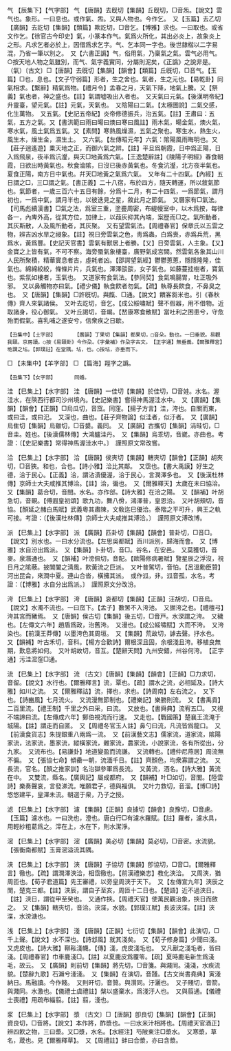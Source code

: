 <!-- { "loadSidebar": true } -->
气	【辰集下】【气字部】	气	【唐韻】去旣切【集韻】丘旣切，□音炁。【說文】雲气也。象形。一曰息也。或作氣、炁。又與人物也。今作乞。　又【玉篇】去乙切【廣韻】去訖切【集韻】【類篇】欺訖切，□音乞。【博雅】求也。一曰取也。或省文作乞。【徐官古今印史】氣，小篆本作气。氣爲火所化，其出必炎上，故象炎上之形。凡求乞者必於上，因借爲求乞字。气、乞本同一字也。後世隷楷以二字易混，乃省一筆以別之。　又【六書正譌】气，俗用氣，乃稟氣之氣。雲气必用气。○按天地人物之氣雖別，而气、氣字義實同，分屬則泥矣，《正譌》之說非是。（氣）〔古文〕□【唐韻】去旣切【集韻】【韻會】【類篇】丘旣切，□音气。【玉篇】□也，息也。【文子守弱篇】形者，生之舍也。氣者，生之元也。【易乾卦】同氣相求。【繫辭】精氣爲物。【禮月令】孟春之月，天氣下降，地氣上騰。又【祭義】氣也者，神之盛也。【註】氣謂噓吸出入者也。　又天氣曰元氣。【後漢明帝紀】升靈臺，望元氣。【註】元氣，天氣也。　又陰陽曰二氣。【太極圖說】二氣交感，化生萬物。　又五氣。【史記五帝紀】炎帝修德振兵，治五氣。【註】王肅曰：五氣，五方之氣。又【書洪範曰雨曰暘曰燠曰寒曰風註】雨木氣，暘金氣，燠火氣，寒水氣，風土氣爲五氣。又【素問】寒熱風燥濕，五氣之聚也。寒生水，熱生火，風生木，燥生金，濕生土。　又六氣。【左傳昭元年】六氣：隂陽風雨晦明也。又【莊子逍遙遊】乗天地之正，而御六氣之辨。【註】平旦爲朝霞，日中爲正陽，日入爲飛泉，夜半爲沆瀣，與天□地黃爲六氣。【王逸楚辭註】《陵陽子明經》春食朝霞，日欲出時黃氣也。秋食淪隂，日沒已後赤黃氣也。冬食沆瀣，北方夜半氣也。夏食正陽，南方日中氣也。幷天□地黃之氣爲六氣。　又年有二十四氣。【內經】五日謂之□，三□謂之氣。【書正義】二十八宿，布於四方，隨天轉運，所以敘氣節也。氣節者，一歲三百六十五日有餘，分爲十二月，有二十四氣，一爲節氣，謂月初也，一爲中氣，謂月半也，以彼迭見之星，敘此月之節氣。　又曆家有□氣法。【司馬彪續漢書】□氣之法，爲室三重，塗亹周密，布緹幔室中，以木爲按，每律各一，內庳外高，從其方位，加律上，以葭灰抑其內端，案歷而□之。氣所動者，其灰斯散，人及風所動者，其灰聚。　又有望雲氣法。【周禮春官】保章氏以五雲之物，辨吉凶水旱之祲象。【註】視日旁雲氣之色，靑爲蟲，白爲喪，赤爲兵荒，黑爲水，黃爲豐。【史記天官書】雲氣有獸居上者勝。【又】日旁雲氣，人主象。【又】金寶之上皆有氣，不可不察。海旁蜃氣象樓臺，廣野氣成宮闕。然雲氣各象其山川人民所聚積，精華實息者吉，虛耗者凶。【邵諤望氣經】鬱鬱蔥蔥，隱隱隆隆，佳氣也。綿綿絞絞，條條片片，兵氣也。澤澤燄燄，女子氣也。如藤蔓挂樹者，寶氣也。紫氛如樓者，玉氣也。　又道家有食氣法。【參同契】食氣鳴腸胃，吐正吸外邪。　又以鼻觸物亦曰氣。【禮少儀】執食飮者勿氣。【疏】執尊長飮食，不鼻臭之也。　又【唐韻】【集韻】□許旣切。與餼、□通。【說文】饋客芻米也。引《春秋傳》齊人來氣諸侯。　又叶去訖切，音乞。【成公綏嘯賦】聲不假器，用不借物。近取諸身，役心御氣。　又叶丘謁切，音朅。【嵆康寒食散賦】當吐利之困患兮，守危殆而假氣。喜乳哺之遂安兮，信衆疾之日歇。

	【丑集中】【土字部】		【廣韻】丁果切【集韻】都果切，□音朵。動也。一曰垂貌。易觀我頤。京房讀。○按《易頤卦》今作朶。《字彙補》作朶字古文。　【正字通】無垂義。【爾雅釋宮】垝謂之坫。【郭璞註】在堂隅。坫，也。○按坫，亦垂而下。

□	【未集中】【羊字部】	□	【篇海】羥字之譌。

	【丑集下】【女字部】		同婚。

洼	【巳集上】【水字部】	洼	【唐韻】一佳切【集韻】於佳切，□音娃。水名。渥洼水，在陝西行都司沙州境內。【史記樂書】嘗得神馬渥洼水中。　又【廣韻】【集韻】【韻會】【正韻】□烏瓜切，音窊。同窪。【揚子方言】洼，洿也。自關而東，或曰洼，或曰汜。　又深也，曲也。【莊子齊物論】似洼者，似汙者。　又【廣韻】烏隹切【集韻】烏雖切，□音嫢。義同。　又【廣韻】古攜切【集韻】涓畦切，□音圭。姓也。【後漢儒林傳】大鴻臚洼丹。　又【集韻】烏乖切，音崴。亦曲也。考證：〔【史記樂書】常得神馬渥洼水中。〕　謹照原文常改嘗。 

洽	【巳集上】【水字部】	洽	【唐韻】侯夾切【集韻】轄夾切【韻會】【正韻】胡夾切，□音狹。和也，合也。【詩小雅】洽比其鄰。　又霑也。【書大禹謨】好生之德，洽于民心。【正義】洽，謂沾漬優渥，洽于民心，言潤澤多也。　又【後漢杜林傳】京師士大夫咸推其博洽。【註】洽，徧也。　又【爾雅釋天】太歲在未曰協洽。　又【集韻】葛合切，音閤。水名。亦作郃。【詩大雅】在洽之陽。　又【韻補】叶胡急切，音覡。【傅遐皇初頌】歌九功，舞八佾，鴻澤普，皇恩洽。　又叶胡頰切，音協。【顏延之赭白馬賦】武義粵其肅陳，文敎迄巳優洽。泰階之平可升，興王之軌可接。考證：〔【後漢杜林傳】京師士大夫咸推其溥洽。〕　謹照原文溥改博。 

派	【巳集上】【水字部】	派	【廣韻】匹卦切【集韻】【韻會】普卦切，□音□。【說文】別水也。一曰水分流也。【左思吳都賦】百川派別，歸海而會。　又【博雅】水自汾出爲派。　又【集韻】卜卦切，音□。谷名，在安邑。　又莫獲切，音麥。泉潛通也。　又【韻補】叶滂佩切，音配。【歐陽修病暑賦】覽星辰之浮沒，視日月之隂蔽。披閶闔之淸風，飮黃流之巨派。　又叶普駕切，音怕。【呂溫勳臣贊】河出昆侖，來潤中夏。連山合沓，橫擁其派。　或作泒，非。泒音孤，水名。考證：〔【博雅】水自分出爲派。〕　謹照原文分改汾。 

洿	【巳集上】【水字部】	洿	【唐韻】哀都切【集韻】【正韻】汪胡切，□音烏。【說文】水濁不流也。一曰窊下。【孟子】數罟不入洿池。　又掘洿之也。【禮檀弓】洿其宮而豬焉。　又【唐韻】侯古切【集韻】後五切，□音戸。水深謂之洿。　又穢也。【左傳文六年】趙盾爲政，治舊洿。　又漫也。【成公綏嘯賦】大而不洿。　又洿染也。【前漢王莽傳】以墨洿色其周垣。　又【集韻】荒故切，謼去聲。抒水也。　又【韻補】叶古禾切，音科。【楊方合歡詩】爾根深且固，余根淺且洿。移植良無期，歎息將如何。　又叶胡故切，音互。【楚辭天問】九州安錯，州谷何洿。　【正字通】污洼溛窪□通。

流	【巳集上】【水字部】	流	〔古文〕【唐韻】【集韻】【韻會】【正韻】□力求切，音留。【說文】水行也。【爾雅釋言】流，覃也。【疏】謂水之流，必相延及。【詩大雅】如川之流。　又【爾雅釋詁】流，擇也，求也。【詩周南】左右流之。　又下也。【詩豳風】七月流火。　又流漫無節制也。【禮樂記】樂勝則流。　又【書禹貢】二百里流。【禮王制】千里之外曰采，曰流。　又放也。【書舜典】流宥五□。　又視不端諦曰流。【左傳成六年】鄭伯視流而行速。　又走也。【戰國策】楚襄王流淹于城陽。【註】謂走而自匿。　又【周禮冬官玉人註】鼻勺曰流，凡流皆爲龍口。　又【前漢食貨志】朱提銀重八兩爲一流。　又【前漢藝文志】儒家流，道家流，隂陽家流，法家流，墨家流，縱橫家流，雜家流，農家流，小說家流，各有所從出，分九家。　又流布也。【易謙卦】地道變盈而流謙。　又流轉也。【禮仲尼燕居】周流無不徧。　又【張協七命】傾罍一朝，流湎千日。【註】齊顏色，均衆寡謂之流。　又長流，官名。【顏之推家訓】名治獄參軍爲長流。　又黃流，酒名。【詩大雅】黃流在中。　又雙流，縣名。【廣輿記】屬成都府。　又【韻補】叶□如切，音閭。【陸雲詩】樂奏聲哀，言發涕流。唯願君子，德與福俱。　又叶力救切，音溜。【博□詩】悠悠建平，皇澤未流。朝選于衆，乃子之授。

滤	【巳集上】【水字部】	濾	【集韻】【正韻】良據切【韻會】良豫切，□音慮。【玉篇】濾水也。一曰洗也，澄也。唐白行□有濾水羅賦。【註】羅者，濾水具，用輕紗粗葛爲之。滓在上，水在下，則水潔淨。

滵	【巳集上】【水字部】	滵	【廣韻】美必切【集韻】莫必切，□音密。水流貌。【張衡南都賦】玉膏滵溢流其隅。

浃	【巳集上】【水字部】	浹	【唐韻】子協切【集韻】卽協切，□音□。【爾雅釋言】徹也。【疏】謂潤澤浹洽，相霑徹也。【前漢禮樂志】教化浹洽。　又周浹，猶周匝也。【荀子君道篇】先王審禮，以旁皇周浹于天下。　又【左傳宣九年】浹辰之閒，楚克三都。【註】浹辰，謂自子至亥，周匝十二日也。【楚語】近不過浹日。【註】浹日，謂從甲至癸也。　又通作挾。【周禮天官】使萬民觀治象，挾日而斂之。　又【集韻】轄夾切，音洽。浹渫，水貌。【郭璞江賦】長波浹渫。【註】浹渫，水滂溏也。

浅	【巳集上】【水字部】	淺	【唐韻】【正韻】七衍切【集韻】【韻會】此演切，□千上聲。【說文】水不深也。【詩邶風】就其淺矣。　又【荀子修身篇】少聞曰淺。　又虎皮也。【詩大雅】鞹鞃淺幭。【傳】淺，虎皮淺毛也。　又凡獸之淺毛者，皆曰淺。【周禮春官】巾車鹿淺□。【註】以夏鹿皮爲覆笭。【疏】夏時鹿毛新生爲淺毛，故云。　又【廣韻】則前切【集韻】將先切，□音箋。與濺同。淺淺，水疾流貌。【楚辭九歌】石瀨兮淺淺。　又【集韻】在演切，音踐。【古文尚書堯典】寅淺納日。馬融讀。今作餞。　又則旰切，音贊。與灒同。汙灑也。　又子賤切，音箭。與濺同。水激也。【儀禮士虞禮註】槃以盛棄水，爲淺汙人也。　又與翦通。【儀禮士喪禮】用疏布緇翦。【註】翦，淺也。

浆	【巳集上】【水字部】	漿	〔古文〕□【唐韻】卽良切【集韻】【韻會】【正韻】資良切，□音將。【說文】本作將，酢漿也。一曰水米汁相將也。【周禮天官酒正】辨四飮之物，三曰漿。又□漿，水名。【水經注】芍陂東注□漿水。　又寒漿，草名，葴也。見【爾雅釋草】。　又【周禮註】蚌曰合漿，亦曰含漿。

